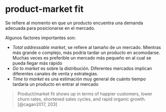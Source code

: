 # product-market fit

Se refiere al momento en que un producto encuentra una demanda adecuada para posicionarse en el mercado.

Algunos factores importantes son:

* *Total addressable market*, se refiere al tamaño de un mercado. Mientras más grande o complejo, más podría tardar un producto en acomodarse. Muchas veces es preferible un mercado más pequeño en al cual se pueda llegar más rápido
* *Go to market* es sobre la distribución. Diferentes mercados implican diferentes canales de venta y estrategias.
* *Time to market* es una estimación muy general de cuánto tiempo tardaría un producto en entrar al mercado

 >
 > Product/market fit shows up in terms of happier customers, lower churn rates, shortened sales cycles, and rapid organic growth. [@cagan2017, 203]
